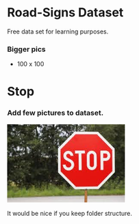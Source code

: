 # Road-Signs Dataset
Free data set for learning purposes. 
### Bigger pics
+ 100 x 100

# Stop
### Add few pictures to dataset.
![Picture](stop.png)


It would be nice if you keep folder structure.
